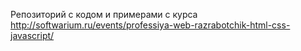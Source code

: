Репозиторий с кодом и примерами с курса 
http://softwarium.ru/events/professiya-web-razrabotchik-html-css-javascript/

